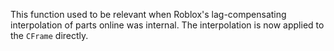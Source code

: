 This function used to be relevant when Roblox's lag-compensating interpolation of parts online was internal. The interpolation is now applied to the `CFrame` directly.